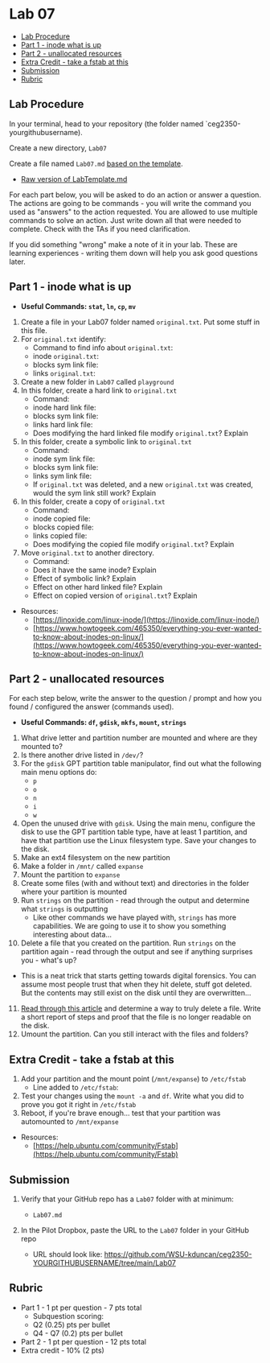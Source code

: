 # Lab 07

- [Lab Procedure](#Lab-Procedure)
- [Part 1 - inode what is up](#Part-1---inode-what-is-up)
- [Part 2 - unallocated resources](#Part-2---unallocated-resources)
- [Extra Credit - take a fstab at this](#Extra-Credit---take-a-fstab-at-this)
- [Submission](#Submission)
- [Rubric](#Rubric)

## Lab Procedure

In your terminal, head to your repository (the folder named `ceg2350-yourgithubusername).

Create a new directory, `Lab07`

Create a file named `Lab07.md` [based on the template](LabTemplate.md).
   - [Raw version of LabTemplate.md](https://raw.githubusercontent.com/pattonsgirl/Fall2021-CEG2350/main/Labs/Lab07/LabTemplate.md)

For each part below, you will be asked to do an action or answer a question.  The actions are going to be commands - you will write the command you used as "answers" to the action requested.  You are allowed to use multiple commands to solve an action.  Just write down all that were needed to complete.  Check with the TAs if you need clarification.

If you did something "wrong" make a note of it in your lab. These are learning experiences - writing them down will help you ask good questions later. 

## Part 1 - inode what is up
- **Useful Commands: `stat`, `ln`, `cp`, `mv`**

1. Create a file in your Lab07 folder named `original.txt`.  Put some stuff in this file.
2. For `original.txt` identify:
   - Command to find info about `original.txt`: 
   - inode `original.txt`:
   - blocks sym link file:
   - links `original.txt`:
3. Create a new folder in `Lab07` called `playground`
4. In this folder, create a hard link to `original.txt` 
   - Command:
   - inode hard link file: 
   - blocks sym link file:
   - links hard link file: 
   - Does modifying the hard linked file modify `original.txt`?  Explain
5. In this folder, create a symbolic link to `original.txt`
   - Command:
   - inode sym link file: 
   - blocks sym link file: 
   - links sym link file: 
   - If `original.txt` was deleted, and a new `original.txt` was created, would the sym link still work?  Explain
6. In this folder, create a copy of `original.txt`
   - Command:
   - inode copied file: 
   - blocks copied file: 
   - links copied file: 
   - Does modifying the copied file modify `original.txt`? Explain
7. Move `original.txt` to another directory.
   - Command: 
   - Does it have the same inode?  Explain
   - Effect of symbolic link?  Explain
   - Effect on other hard linked file?  Explain
   - Effect on copied version of `original.txt`?  Explain

- Resources:
   - [https://linoxide.com/linux-inode/](https://linoxide.com/linux-inode/)
   - [https://www.howtogeek.com/465350/everything-you-ever-wanted-to-know-about-inodes-on-linux/](https://www.howtogeek.com/465350/everything-you-ever-wanted-to-know-about-inodes-on-linux/)

## Part 2 - unallocated resources

For each step below, write the answer to the question / prompt and how you found / configured the answer (commands used).

- **Useful Commands: `df`, `gdisk`, `mkfs`, `mount`, `strings`**

1. What drive letter and partition number are mounted and where are they mounted to?
2. Is there another drive listed in `/dev/`?
3. For the `gdisk` GPT partition table manipulator, find out what the following main menu options do:
   - `p`
   - `o`
   - `n`
   - `i`
   - `w`
4. Open the unused drive with `gdisk`.  Using the main menu, configure the disk to use the GPT partition table type, have at least 1 partition, and have that partition use the Linux filesystem type.  Save your changes to the disk.
5. Make an ext4 filesystem on the new partition
6. Make a folder in `/mnt/` called `expanse`
7. Mount the partition to `expanse`
8. Create some files (with and without text) and directories in the folder where your partition is mounted
9. Run `strings` on the partition - read through the output and determine what `strings` is outputting
   - Like other commands we have played with, `strings` has more capabilities.  We are going to use it to show you something interesting about data...
10. Delete a file that you created on the partition.  Run `strings` on the partition again - read through the output and see if anything surprises you - what's up?
   - This is a neat trick that starts getting towards digital forensics.  You can assume most people trust that when they hit delete, stuff got deleted.  But the contents may still exist on the disk until they are overwritten...
11. [Read through this article](https://www.howtogeek.com/425232/how-to-securely-delete-files-on-linux/) and determine a way to truly delete a file.  Write a short report of steps and proof that the file is no longer readable on the disk.
12. Umount the partition.  Can you still interact with the files and folders?


## Extra Credit - take a fstab at this

1. Add your partition and the mount point (`/mnt/expanse`) to `/etc/fstab`  
   - Line added to `/etc/fstab`: 
2. Test your changes using the `mount -a` and `df`.  Write what you did to prove you got it right in `/etc/fstab`
3. Reboot, if you're brave enough... test that your partition was automounted to `/mnt/expanse`

- Resources:
   - [https://help.ubuntu.com/community/Fstab](https://help.ubuntu.com/community/Fstab)

## Submission

1. Verify that your GitHub repo has a `Lab07` folder with at minimum:
   - `Lab07.md`

2. In the Pilot Dropbox, paste the URL to the `Lab07` folder in your GitHub repo
    - URL should look like: https://github.com/WSU-kduncan/ceg2350-YOURGITHUBUSERNAME/tree/main/Lab07

## Rubric

- Part 1 - 1 pt per question - 7 pts total
   - Subquestion scoring:
   - Q2 (0.25) pts per bullet
   - Q4 - Q7 (0.2) pts per bullet
- Part 2 - 1 pt per question - 12 pts total
- Extra credit - 10% (2 pts)


